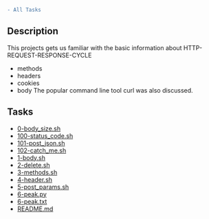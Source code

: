 ```diff
- All Tasks

```
## Description
This projects gets us familiar with the basic information about
HTTP-REQUEST-RESPONSE-CYCLE
- methods
- headers
- cookies
- body
The popular command line tool curl was also discussed.

## Tasks
* [0-body_size.sh](0-body_size.sh)
* [100-status_code.sh](100-status_code.sh)
* [101-post_json.sh](101-post_json.sh)
* [102-catch_me.sh](102-catch_me.sh)
* [1-body.sh](1-body.sh)
* [2-delete.sh](2-delete.sh)
* [3-methods.sh](3-methods.sh)
* [4-header.sh](4-header.sh)
* [5-post_params.sh](5-post_params.sh)
* [6-peak.py](6-peak.py)
* [6-peak.txt](6-peak.txt)
* [README.md](README.md)

